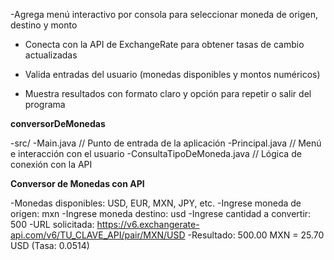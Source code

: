 -Agrega menú interactivo por consola para seleccionar moneda de origen, destino y monto
 
- Conecta con la API de ExchangeRate para obtener tasas de cambio actualizadas
  
- Valida entradas del usuario (monedas disponibles y montos numéricos)
  
- Muestra resultados con formato claro y opción para repetir o salir del programa

****conversorDeMonedas****

-src/
-Main.java                   // Punto de entrada de la aplicación
-Principal.java              // Menú e interacción con el usuario
-ConsultaTipoDeMoneda.java  // Lógica de conexión con la API

****Conversor de Monedas con API****

-Monedas disponibles: USD, EUR, MXN, JPY, etc.
-Ingrese moneda de origen: mxn
-Ingrese moneda destino: usd
-Ingrese cantidad a convertir: 500
-URL solicitada: https://v6.exchangerate-api.com/v6/TU_CLAVE_API/pair/MXN/USD
-Resultado: 500.00 MXN = 25.70 USD (Tasa: 0.0514)

